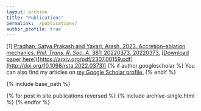 ```yaml
---
layout: archive
title: "Publications"
permalink:  /publications/
author_profile: true
---
```

[1] [Pradhan, Satya Prakash and Yavari, Arash, 2023. Accretion–ablation mechanics. <i>Phil. Trans. R. Soc. A.</i> 381: 20220373. 20220373.](https://arxiv.org/pdf/2307.00159.pdf) [[Download paper here](http://doi.org/10.1098/rsta.2022.0373)]([https://arxiv.org/pdf/2307.00159.pdf](http://doi.org/10.1098/rsta.2022.0373))
{% if author.googlescholar %}
  You can also find my articles on <u><a href="{{author.googlescholar}}">my Google Scholar profile</a>.</u>
{% endif %}

{% include base_path %}

{% for post in site.publications reversed %}
  {% include archive-single.html %}
{% endfor %}
